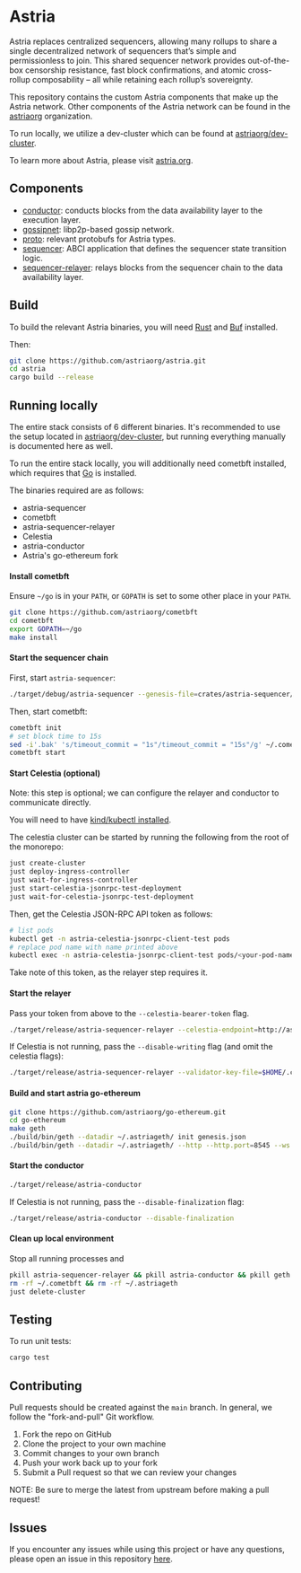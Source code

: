 # Astria

Astria replaces centralized sequencers, allowing many rollups to share a single decentralized network of sequencers that’s simple and permissionless to join. This shared sequencer network provides out-of-the-box censorship resistance, fast block confirmations, and atomic cross-rollup composability – all while retaining each rollup’s sovereignty.

This repository contains the custom Astria components that make up the Astria network. Other components of the Astria network can be found in the [astriaorg](https://github.com/astriaorg) organization. 

To run locally, we utilize a dev-cluster which can be found at [astriaorg/dev-cluster](https://github.com/astriaorg/dev-cluster). 

To learn more about Astria, please visit [astria.org](https://astria.org).

## Components

* [conductor](https://github.com/astriaorg/astria/tree/main/crates/astria-conductor): conducts blocks from the data availability layer to the execution layer.
* [gossipnet](https://github.com/astriaorg/astria/tree/main/crates/astria-gossipnet): libp2p-based gossip network.
* [proto](https://github.com/astriaorg/astria/tree/main/crates/astria-proto): relevant protobufs for Astria types.
* [sequencer](https://github.com/astriaorg/astria/tree/main/crates/astria-sequencer): ABCI application that defines the sequencer state transition logic.
* [sequencer-relayer](https://github.com/astriaorg/astria/tree/main/crates/astria-sequencer-relayer): relays blocks from the sequencer chain to the data availability layer.

## Build

To build the relevant Astria binaries, you will need [Rust](https://www.rust-lang.org/tools/install) and [Buf](https://buf.build/docs/installation/) installed.

Then:
```sh
git clone https://github.com/astriaorg/astria.git
cd astria
cargo build --release
```

## Running locally

The entire stack consists of 6 different binaries. It's recommended to use the setup located in [astriaorg/dev-cluster](https://github.com/astriaorg/dev-cluster), but running everything manually is documented here as well.

To run the entire stack locally, you will additionally need cometbft installed, which requires that [Go](https://go.dev/doc/install) is installed.

The binaries required are as follows:
- astria-sequencer
- cometbft
- astria-sequencer-relayer
- Celestia
- astria-conductor
- Astria's go-ethereum fork

#### Install cometbft
Ensure `~/go` is in your `PATH`, or `GOPATH` is set to some other place in your `PATH`.

```sh
git clone https://github.com/astriaorg/cometbft
cd cometbft
export GOPATH=~/go
make install
```

#### Start the sequencer chain

First, start `astria-sequencer`:

```sh
./target/debug/astria-sequencer --genesis-file=crates/astria-sequencer/test-genesis.json
```

Then, start cometbft:
```sh
cometbft init
# set block time to 15s 
sed -i'.bak' 's/timeout_commit = "1s"/timeout_commit = "15s"/g' ~/.cometbft/config/config.toml
cometbft start
```

#### Start Celestia (optional)

Note: this step is optional; we can configure the relayer and conductor to communicate directly.

You will need to have [kind/kubectl installed](https://kind.sigs.k8s.io/docs/user/quick-start/).

The celestia cluster can be started by running the following from the root of the monorepo:
```sh
just create-cluster
just deploy-ingress-controller
just wait-for-ingress-controller
just start-celestia-jsonrpc-test-deployment
just wait-for-celestia-jsonrpc-test-deployment
```

Then, get the Celestia JSON-RPC API token as follows:
```sh
# list pods
kubectl get -n astria-celestia-jsonrpc-client-test pods
# replace pod name with name printed above
kubectl exec -n astria-celestia-jsonrpc-client-test pods/<your-pod-name-with-hashes-etc> -c celestia-bridge -- cat /home/celestia/.admin_token
```

Take note of this token, as the relayer step requires it.

#### Start the relayer

Pass your token from above to the `--celestia-bearer-token` flag.

```sh
./target/release/astria-sequencer-relayer --celestia-endpoint=http://astria-celestia-jsonrpc-client-test.localdev.me:80/jsonrpc/ --celestia-bearer-token=<token-from-above-step> --validator-key-file=$HOME/.cometbft/config/priv_validator_key.json 
```

If Celestia is not running, pass the `--disable-writing` flag (and omit the celestia flags):

```sh
./target/release/astria-sequencer-relayer --validator-key-file=$HOME/.cometbft/config/priv_validator_key.json --disable-writing
```

#### Build and start astria go-ethereum

```sh
git clone https://github.com/astriaorg/go-ethereum.git
cd go-ethereum
make geth
./build/bin/geth --datadir ~/.astriageth/ init genesis.json
./build/bin/geth --datadir ~/.astriageth/ --http --http.port=8545 --ws --ws.port=8545 --networkid=1337 --http.corsdomain='*' --ws.origins='*' --grpc --grpc.addr=localhost --grpc.port 50051
```

#### Start the conductor

```sh
./target/release/astria-conductor
```

If Celestia is not running, pass the `--disable-finalization` flag:

```sh
./target/release/astria-conductor --disable-finalization
```

#### Clean up local environment

Stop all running processes and 
```sh
pkill astria-sequencer-relayer && pkill astria-conductor && pkill geth && pkill astria-sequencer && pkill cometbft
rm -rf ~/.cometbft && rm -rf ~/.astriageth
just delete-cluster
```

## Testing

To run unit tests:
```sh
cargo test
```

## Contributing

Pull requests should be created against the `main` branch. In general, we follow the "fork-and-pull" Git workflow.

1. Fork the repo on GitHub
2. Clone the project to your own machine
3. Commit changes to your own branch
4. Push your work back up to your fork
5. Submit a Pull request so that we can review your changes

NOTE: Be sure to merge the latest from upstream before making a pull request!

## Issues

If you encounter any issues while using this project or have any questions, please open an issue in this repository [here](https://github.com/astriaorg/astria/issues).
